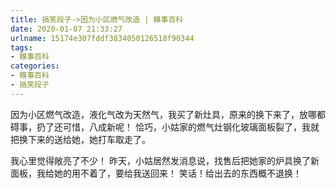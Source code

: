 ```yaml
---
title: 搞笑段子->因为小区燃气改造 | 糗事百科
date: 2020-01-07 21:33:27
urlname: 15174e307fddf3834050126518f90344
tags: 
- 糗事百科
categories:
- 糗事百科
- 搞笑段子
---
```

因为小区燃气改造，液化气改为天然气，我买了新灶具，原来的换下来了，放哪都碍事，扔了还可惜，八成新呢！      恰巧，小姑家的燃气灶钢化玻璃面板裂了，我就把换下来的送给她，她打车取走了。

我心里觉得敞亮了不少！     昨天，小姑居然发消息说，找售后把她家的炉具换了新面板，我给她的用不着了，要给我送回来！     笑话！给出去的东西概不退换！


